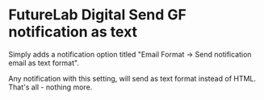 # FutureLab Digital Send GF notification as text

Simply adds a notification option titled "Email Format -> Send notification email as text format".

Any notification with this setting, will send as text format instead of HTML. That's all - nothing more.
